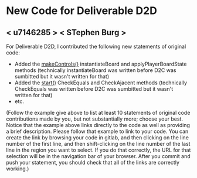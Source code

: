 # New Code for Deliverable D2D

## < u7146285 > < STephen Burg >

For Deliverable D2D, I contributed the following new statements of original code:

- Added the [makeControls()](https://gitlab.cecs.anu.edu.au/comp1110/comp1140-ass2/-/blob/master/src/comp1140/ass2/gui/Board.java#L17-184) instantiateBoard and applyPlayerBoardState methods (technically instantiateBoard was written before D2C was sumbitted but it wasn't written for that)
- Added the [start()](https://gitlab.cecs.anu.edu.au/comp1110/comp1140-ass2/-/blob/master/src/comp1140/ass2/gui/Coordinate.java#L15-53) CheckEquals and CheckAjacent methods (technically CheckEquals was written before D2C was sumbitted but it wasn't written for that)
- etc.

(Follow the example give above to list at least 10 statements of original code contributions made by you, but not substantially more; choose your best. Notice that the example above links directly to the code as well as providing a brief description.   Please follow that example to link to your code.  You can create the link by browsing your code in gitlab, and then clicking on the line number of the first line, and then shift-clicking on the line number of the last line in the region you want to select.  If you do that correctly, the URL for that selection will be in the navigation bar of your browser.  After you commit and push your statement, you should check that all of the links are correctly working.)
